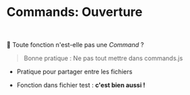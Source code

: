 <!-- .slide: class="center" -->

# Commands: Ouverture
<br/>

🤔 Toute fonction n'est-elle pas une _Command_ ? 

<div class="fragment slide-in">
 
 > Bonne pratique : Ne pas tout mettre dans commands.js

 * Pratique pour partager entre les fichiers

 * Fonction dans fichier test : __c'est bien aussi !__ 
</div>